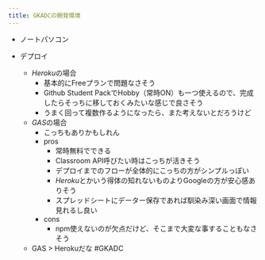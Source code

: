 ```yaml
---
title: GKADCの開発環境
---
```


* ノートパソコン

* デプロイ
  
  * *Heroku*の場合
    * 基本的にFreeプランで問題なさそう
    * Github Student PackでHobby（常時ON）も一つ使えるので、完成したらそっちに移しておくみたいな感じで良さそう
    * うまく回って複数作るようになったら、また考えないとだろうけど
  * *GAS*の場合
    * こっちもありかもしれん
    * pros
      * 常時無料でできる
      * Classroom API呼びたい時はこっちが活きそう
      * デプロイまでのフローが全体的にこっちの方がシンプルっぽい
      * *Heroku*とかいう得体の知れないものよりGoogleの方が安心感ありそう
      * スプレッドシートにデーター保存であれば馴染み深い画面で情報見れるし良い
    * cons
      * npm使えないのが欠点だけど、そこまで大変な事することもなさそう
  * GAS > Herokuだな
    \#GKADC
